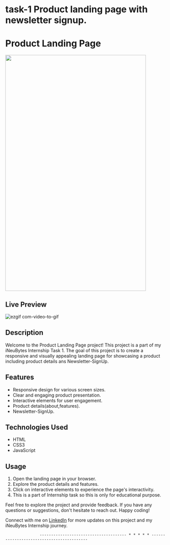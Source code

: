 

# task-1 Product landing page with newsletter signup. <br>

# Product Landing Page

<img src="https://github.com/amank0259/iNeuBytes-Internship/assets/94205023/2cd438df-c968-47ed-9bc2-34a285a86d6b" width="440" height="740"/>

## Live Preview
![ezgif com-video-to-gif](https://github.com/amank0259/iNeuBytes-Internship/assets/94205023/5a668be1-e314-4453-bc1a-79f237338f8f)


## Description

Welcome to the Product Landing Page project! This project is a part of my iNeuBytes Internship Task 1. The goal of this project is to create a responsive and visually appealing landing page for showcasing a product including product details ans Newsletter-SignUp.


## Features

- Responsive design for various screen sizes.
- Clear and engaging product presentation.
- Interactive elements for user engagement.
- Product details(about,features).
- Newsletter-SignUp.

## Technologies Used

- HTML
- CSS3
- JavaScript


## Usage

1. Open the landing page in your browser.
2. Explore the product details and features.
3. Click on interactive elements to experience the page's interactivity.
4. This is a part of Internship task so this is only for educational purpose.



Feel free to explore the project and provide feedback. If you have any questions or suggestions, don't hesitate to reach out. Happy coding!

Connect with me on [LinkedIn](https://www.linkedin.com/in/amank0259/) for more updates on this project and my iNeuBytes Internship journey.

                   -------------------------------------- * * * * * ------------------------------------------

                   

